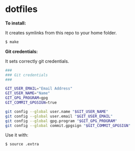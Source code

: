 # dotfiles



**To install:**

It creates symlinks from this repo to your home folder.

```bash
$ make
```

**Git credentials:**

It sets correctly git credentials.

```bash
###
### Git credentials
###

GIT_USER_EMAIL="Email Address"
GIT_USER_NAME="Name"
GIT_GPG_PROGRAM=gpg
GIT_COMMIT_GPGSIGN=true

git config --global user.name "$GIT_USER_NAME"
git config --global user.email "$GIT_USER_EMAIL"
git config --global gpg.program "$GIT_GPG_PROGRAM"
git config --global commit.gpgsign "$GIT_COMMIT_GPGSIGN"
```

Use it with:

```bash
$ source .extra
```
